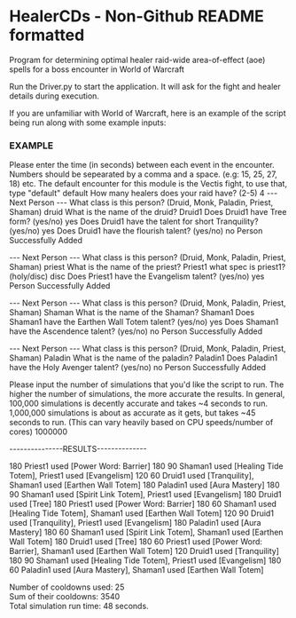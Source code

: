 # HealerCDs - Non-Github README formatted
Program for determining optimal healer raid-wide area-of-effect (aoe) spells for a boss encounter in World of Warcraft

Run the Driver.py to start the application. It will ask for the fight and healer details during execution.

If you are unfamiliar with World of Warcraft, here is an example of the script being run along with some example inputs:

### EXAMPLE ###

Please enter the time (in seconds) between each event in the encounter. Numbers should be sepearated by a comma and a space. (e.g: 15, 25, 27, 18) etc.
The default encounter for this module is the Vectis fight, to use that, type "default"
default
How many healers does your raid have? (2-5)
4
--- Next Person ---
What class is this person? (Druid, Monk, Paladin, Priest, Shaman)
druid
What is the name of the druid?
Druid1
Does Druid1 have Tree form? (yes/no)
yes
Does Druid1 have the talent for short Tranquility? (yes/no)
yes
Does Druid1 have the flourish talent? (yes/no)
no
Person Successfully Added

--- Next Person ---
What class is this person? (Druid, Monk, Paladin, Priest, Shaman)
priest
What is the name of the priest?
Priest1
what spec is priest1? (holy/disc)
disc
Does Priest1 have the Evangelism talent? (yes/no)
yes
Person Successfully Added

--- Next Person ---
What class is this person? (Druid, Monk, Paladin, Priest, Shaman)
Shaman
What is the name of the Shaman?
Shaman1
Does Shaman1 have the Earthen Wall Totem talent? (yes/no)
yes
Does Shaman1 have the Ascendence talent? (yes/no)
no
Person Successfully Added

--- Next Person ---
What class is this person? (Druid, Monk, Paladin, Priest, Shaman)
Paladin
What is the name of the paladin?
Paladin1
Does Paladin1 have the Holy Avenger talent? (yes/no)
no
Person Successfully Added

Please input the number of simulations that you'd like the script to run. The higher the number of simulations, the more accurate the results. In general, 100,000 simulations is decently accurate and takes ~4 seconds to run. 1,000,000 simulations is about as accurate as it gets, but takes ~45 seconds to run. (This can vary heavily based on CPU speeds/number of cores)
1000000

---------------RESULTS--------------

180      Priest1 used [Power Word: Barrier]
180 90   Shaman1 used [Healing Tide Totem], Priest1 used [Evangelism]
120 60   Druid1 used [Tranquility], Shaman1 used [Earthen Wall Totem]
180      Paladin1 used [Aura Mastery]
180 90   Shaman1 used [Spirit Link Totem], Priest1 used [Evangelism]
180      Druid1 used [Tree]
180      Priest1 used [Power Word: Barrier]
180 60   Shaman1 used [Healing Tide Totem], Shaman1 used [Earthen Wall Totem]
120 90   Druid1 used [Tranquility], Priest1 used [Evangelism]
180      Paladin1 used [Aura Mastery]
180 60   Shaman1 used [Spirit Link Totem], Shaman1 used [Earthen Wall Totem]
180      Druid1 used [Tree]
180 60   Priest1 used [Power Word: Barrier], Shaman1 used [Earthen Wall Totem]
120      Druid1 used [Tranquility]
180 90   Shaman1 used [Healing Tide Totem], Priest1 used [Evangelism]
180 60   Paladin1 used [Aura Mastery], Shaman1 used [Earthen Wall Totem]

Number of cooldowns used: 25\
Sum of their cooldowns: 3540\
Total simulation run time: 48 seconds.